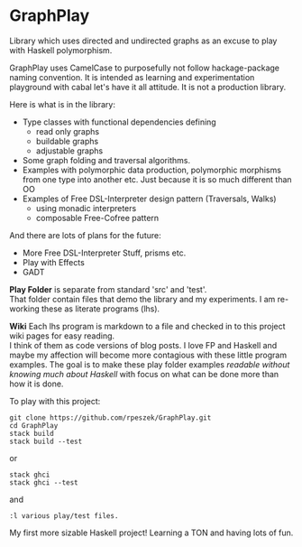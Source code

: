 # GraphPlay

Library which uses directed and undirected graphs as an excuse to play with Haskell polymorphism.

GraphPlay uses CamelCase to purposefully not follow hackage-package naming convention.
It is intended as learning and experimentation playground with cabal let's have it all attitude. It is not a production library.

Here is what is in the library:

* Type classes with functional dependencies defining
  - read only graphs
  - buildable graphs
  - adjustable graphs
* Some graph folding and traversal algorithms.
* Examples with polymorphic data production, polymorphic morphisms from one type into another etc. Just because it is so much different than OO
* Examples of Free DSL-Interpreter design pattern (Traversals, Walks)
  - using monadic interpreters
  - composable Free-Cofree pattern

And there are lots of plans for the future:
* More Free DSL-Interpreter Stuff, prisms etc.
* Play with Effects
* GADT 

__Play Folder__ is separate from standard 'src' and 'test'.  
That folder contain files that demo the library and my experiments. I am re-working these as literate programs (lhs).

__Wiki__ Each lhs program is markdown to a file and checked in to this project wiki pages for easy reading.  
I think of them as code versions of blog posts. I love FP and Haskell and maybe my affection will become more contagious with these little program examples. The goal is to make these play folder examples *readable without 
knowing much about Haskell* with focus on what can be done more than how it is done.

To play with this project:

```
git clone https://github.com/rpeszek/GraphPlay.git
cd GraphPlay
stack build
stack build --test
```
or
```
stack ghci
stack ghci --test
```
and 
```
:l various play/test files.
```

My first more sizable Haskell project!  Learning a TON and having lots of fun.
